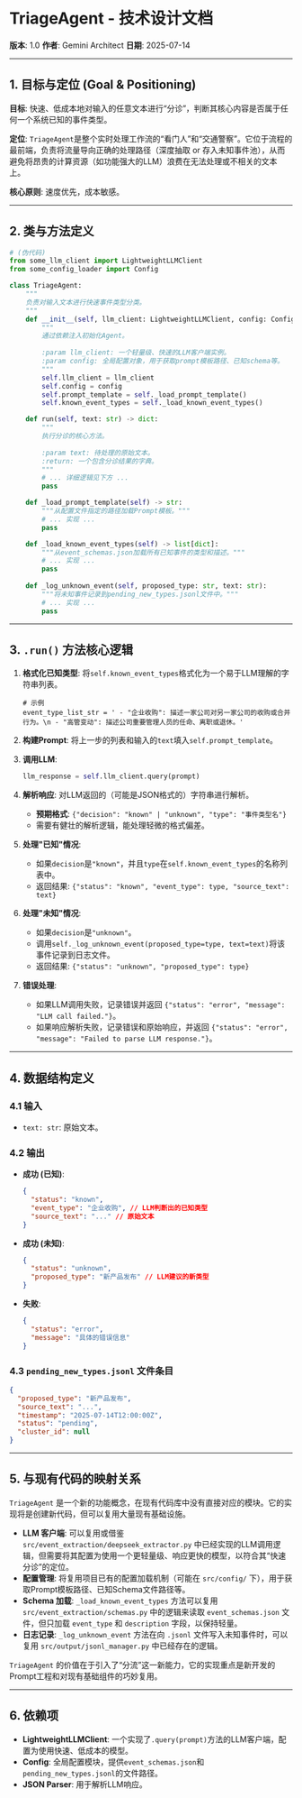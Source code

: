 # TriageAgent - 技术设计文档

**版本**: 1.0
**作者**: Gemini Architect
**日期**: 2025-07-14

---

## 1. 目标与定位 (Goal & Positioning)

**目标**: 快速、低成本地对输入的任意文本进行“分诊”，判断其核心内容是否属于任何一个系统已知的事件类型。

**定位**: `TriageAgent`是整个实时处理工作流的“看门人”和“交通警察”。它位于流程的最前端，负责将流量导向正确的处理路径（深度抽取 or 存入未知事件池），从而避免将昂贵的计算资源（如功能强大的LLM）浪费在无法处理或不相关的文本上。

**核心原则**: 速度优先，成本敏感。

---

## 2. 类与方法定义

```python
# (伪代码)
from some_llm_client import LightweightLLMClient
from some_config_loader import Config

class TriageAgent:
    """
    负责对输入文本进行快速事件类型分类。
    """
    def __init__(self, llm_client: LightweightLLMClient, config: Config):
        """
        通过依赖注入初始化Agent。
        
        :param llm_client: 一个轻量级、快速的LLM客户端实例。
        :param config: 全局配置对象，用于获取prompt模板路径、已知schema等。
        """
        self.llm_client = llm_client
        self.config = config
        self.prompt_template = self._load_prompt_template()
        self.known_event_types = self._load_known_event_types()

    def run(self, text: str) -> dict:
        """
        执行分诊的核心方法。
        
        :param text: 待处理的原始文本。
        :return: 一个包含分诊结果的字典。
        """
        # ... 详细逻辑见下方 ...
        pass

    def _load_prompt_template(self) -> str:
        """从配置文件指定的路径加载Prompt模板。"""
        # ... 实现 ...
        pass

    def _load_known_event_types(self) -> list[dict]:
        """从event_schemas.json加载所有已知事件的类型和描述。"""
        # ... 实现 ...
        pass
    
    def _log_unknown_event(self, proposed_type: str, text: str):
        """将未知事件记录到pending_new_types.jsonl文件中。"""
        # ... 实现 ...
        pass
```

---

## 3. `.run()` 方法核心逻辑

1.  **格式化已知类型**: 将`self.known_event_types`格式化为一个易于LLM理解的字符串列表。
    ```
    # 示例
    event_type_list_str = ' - "企业收购": 描述一家公司对另一家公司的收购或合并行为。\n - "高管变动": 描述公司重要管理人员的任命、离职或退休。'
    ```

2.  **构建Prompt**: 将上一步的列表和输入的`text`填入`self.prompt_template`。

3.  **调用LLM**:
    ```python
    llm_response = self.llm_client.query(prompt)
    ```

4.  **解析响应**: 对LLM返回的（可能是JSON格式的）字符串进行解析。
    *   **预期格式**: `{"decision": "known" | "unknown", "type": "事件类型名"}`
    *   需要有健壮的解析逻辑，能处理轻微的格式偏差。

5.  **处理"已知"情况**:
    *   如果`decision`是`"known"`，并且`type`在`self.known_event_types`的名称列表中。
    *   返回结果: `{"status": "known", "event_type": type, "source_text": text}`

6.  **处理"未知"情况**:
    *   如果`decision`是`"unknown"`。
    *   调用`self._log_unknown_event(proposed_type=type, text=text)`将该事件记录到日志文件。
    *   返回结果: `{"status": "unknown", "proposed_type": type}`

7.  **错误处理**:
    *   如果LLM调用失败，记录错误并返回 `{"status": "error", "message": "LLM call failed."}`。
    *   如果响应解析失败，记录错误和原始响应，并返回 `{"status": "error", "message": "Failed to parse LLM response."}`。

---

## 4. 数据结构定义

### 4.1 输入

- `text: str`: 原始文本。

### 4.2 输出

- **成功 (已知)**:
  ```json
  {
    "status": "known",
    "event_type": "企业收购", // LLM判断出的已知类型
    "source_text": "..." // 原始文本
  }
  ```
- **成功 (未知)**:
  ```json
  {
    "status": "unknown",
    "proposed_type": "新产品发布" // LLM建议的新类型
  }
  ```
- **失败**:
  ```json
  {
    "status": "error",
    "message": "具体的错误信息"
  }
  ```

### 4.3 `pending_new_types.jsonl` 文件条目

```json
{
  "proposed_type": "新产品发布",
  "source_text": "...",
  "timestamp": "2025-07-14T12:00:00Z",
  "status": "pending",
  "cluster_id": null
}
```

---

## 5. 与现有代码的映射关系

`TriageAgent` 是一个新的功能概念，在现有代码库中没有直接对应的模块。它的实现将是创建新代码，但可以复用大量现有基础设施。

- **LLM 客户端**: 可以复用或借鉴 `src/event_extraction/deepseek_extractor.py` 中已经实现的LLM调用逻辑，但需要将其配置为使用一个更轻量级、响应更快的模型，以符合其“快速分诊”的定位。
- **配置管理**: 将复用项目已有的配置加载机制（可能在 `src/config/` 下），用于获取Prompt模板路径、已知Schema文件路径等。
- **Schema 加载**: `_load_known_event_types` 方法可以复用 `src/event_extraction/schemas.py` 中的逻辑来读取 `event_schemas.json` 文件，但只加载 `event_type` 和 `description` 字段，以保持轻量。
- **日志记录**: `_log_unknown_event` 方法在向 `.jsonl` 文件写入未知事件时，可以复用 `src/output/jsonl_manager.py` 中已经存在的逻辑。

`TriageAgent` 的价值在于引入了“分流”这一新能力，它的实现重点是新开发的Prompt工程和对现有基础组件的巧妙复用。

---

## 6. 依赖项

- **LightweightLLMClient**: 一个实现了`.query(prompt)`方法的LLM客户端，配置为使用快速、低成本的模型。
- **Config**: 全局配置模块，提供`event_schemas.json`和`pending_new_types.jsonl`的文件路径。
- **JSON Parser**: 用于解析LLM响应。